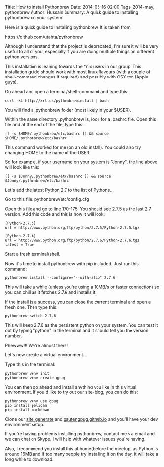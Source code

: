 Title: How to install Pythonbrew
Date: 2014-05-16 02:00
Tags: 2014-may, pythonbrew
Author: Hussain
Summary: A quick guide to installing pythonbrew on your system.

Here is a quick guide to installing pythonbrew. It is taken from:

https://github.com/utahta/pythonbrew

Although I understand that the project is deprecated, I'm sure it will be very useful to all of you, especially if you are doing multiple things on different python versions.

This installation is leaning towards the *nix users in our group. This installation guide should work with most linux flavours (with a couple of shell-command changes if required) and possibly with OSX too (Apple guys).

Go ahead and open a terminal/shell-command and type this:

	curl -kL http://xrl.us/pythonbrewinstall | bash

You will find a .pythonbrew folder (most likely in your $USER).

Within the same directory .pythonbrew is, look for a .bashrc file. Open this file and at the end of the file, type this:

	[[ -s $HOME/.pythonbrew/etc/bashrc ]] && source $HOME/.pythonbrew/etc/bashrc

This command worked for me (on an old install). You could also try changing HOME to the name of the USER.

So for example, if your username on your system is "Jonny", the line above will look like this:

	[[ -s $Jonny/.pythonbrew/etc/bashrc ]] && source $Jonny/.pythonbrew/etc/bashrc

Let's add the latest Python 2.7 to the list of Pythons...

Go to this file: pythonbrew/etc/config.cfg

Open this file and go to line 170-175. You should see 2.7.5 as the last 2.7 version. Add this code and this is how it will look:

	[Python-2.7.5]
	url = http://www.python.org/ftp/python/2.7.5/Python-2.7.5.tgz

	[Python-2.7.6]
	url = http://www.python.org/ftp/python/2.7.6/Python-2.7.6.tgz
	latest = True

Start a fresh terminal/shell.

Now it's time to install pythonbrew with pip included. Just run this command:

	pythonbrew install --configure="--with-zlib" 2.7.6

This will take a while (unless you're using a 10MB/s or faster connection) so you can chill as it fetches 2.7.6 and installs it.

If the install is a success, you can close the current terminal and open a fresh one. Then type this:

	pythonbrew switch 2.7.6

This will keep 2.7.6 as the persistent python on your system. You can test it out by typing "python" in the terminal and it should tell you the version number.

Phewww!!! We're almost there!

Let's now create a virtual environment...

Type this in the terminal:

	pythonbrew venv init
	pythonbrew venv create gpug

You can then go ahead and install anything you like in this virtual environment. If you'd like to try out our site-blog, you can do this:

	pythonbrew venv use gpug
	pip install pelican
	pip install markdown

Clone our [site_generate](https://github.com/gautengpug/site_generate) and [gautengpug.github.io](https://github.com/gautengpug/gautengpug.github.io) and you'll have your dev environment setup.

If you're having problems installing pythonbrew, contact me via email and we can chat on Skype. I will help with whatever issues you're having.

Also, I recommend you install this at home(before the meetup) as Python is around 16MB and if too many people try installing it on the day, it will take a long while to download.